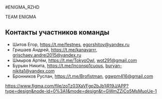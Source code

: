 #ENIGMA_RZHD

TEAM ENIGMA
## Контакты участников команды
- Шитов Егор, https://t.me/festnes, egorshitov@yandex.ru
- Гришаев Андрей, https://t.me/kanavarrr, grischaev.andrei2015@yandex.ru
- Шмыров Артём, https://t.me/TokyoOwl, wot291@gmail.com
- Бурьян Никита, https://t.me/Inconsp1cuous, buryan-nikita1@yandex.com
- Бронников Руслан, https://t.me/Brofistman, ggwpm416@gmail.com


https://www.figma.com/file/zoTz03XaVFgp2bJb1jR19J/APP?type=design&node-id=0%3A1&mode=design&t=GWmZZiCo5MsMuoUe-1



